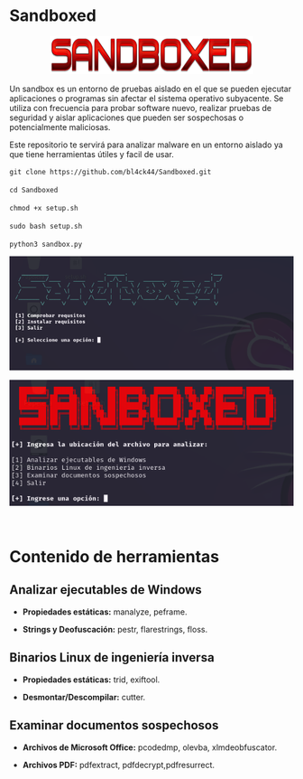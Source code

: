 # Sandboxed

<p align="center">
<img src="Logotipo.png" width="360px" height="68px">
</p>

Un sandbox es un entorno de pruebas aislado en el que se pueden ejecutar aplicaciones o programas sin afectar el sistema operativo subyacente. Se utiliza con frecuencia para probar software nuevo, realizar pruebas de seguridad y aislar aplicaciones que pueden ser sospechosas o potencialmente maliciosas.

Este repositorio te servirá para analizar malware en un entorno aislado ya que tiene herramientas útiles y facil de usar.

```
git clone https://github.com/bl4ck44/Sandboxed.git

cd Sandboxed

chmod +x setup.sh

sudo bash setup.sh

python3 sandbox.py
```

<p align="center">
<img src="Img/setup.png" width="650px">
</p>

<p align="center">
<img src="Img/sandbox.png" width="650px">
</p>

<br>

# Contenido de herramientas

## Analizar ejecutables de Windows
* **Propiedades estáticas:** manalyze, peframe.

* **Strings y Deofuscación:** pestr, flarestrings, floss.

## Binarios Linux de ingeniería inversa

* **Propiedades estáticas:** trid, exiftool.

* **Desmontar/Descompilar:** cutter.

## Examinar documentos sospechosos

* **Archivos de Microsoft Office:** pcodedmp, olevba, xlmdeobfuscator.

* **Archivos PDF:** pdfextract, pdfdecrypt,pdfresurrect.